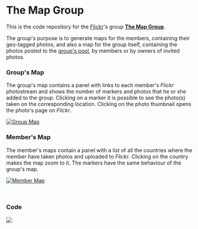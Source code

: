 # The Map Group

This is the code repository for the [Flickr](https://www.flickr.com)'s group [**The Map Group**](https://www.flickr.com/groups/the-map-group/).

The group's purpose is to generate maps for the members, containing their geo-tagged photos, and also a map for the group itself, containing the photos posted to the [group's pool](https://www.flickr.com/groups/the-map-group/pool/), by members or by owners of invited photos.

### Group's Map

The group's map contains a panel with links to each member's _Flickr_ photostream and shows the number of markers and photos that he or she added to the group.
Clicking on a marker it is possible to see the photo(s) taken on the corresponding location. Clicking on the photo thumbnail opens the photo's page on _Flickr_.

[![Group Map](https://live.staticflickr.com/65535/50277109767_97bc59c58b_b.jpg)](https://the-map-group.top/)

### Member's Map

The member's maps contain a panel with a list of all the countries where the member have taken photos and uploaded to _Flickr_. Clicking on the country makes the map zoom to it.
The markers have the same behaviour of the group's map.

[![Member Map](https://live.staticflickr.com/65535/50276281928_9817158c15_b.jpg)](https://the-map-group.top/people/hpfilho)

<br>

### Code

<a href="https://github.com/anuraghazra/github-readme-stats">
  <img align="top" src="https://github-readme-stats.vercel.app/api/top-langs/?username=the-map-group&layout=compact&custom_title=Coding%20Languages&exclude_repo=flickr-map&card_width=900" />
</a>
